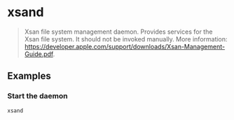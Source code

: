 # xsand

> Xsan file system management daemon. Provides services for the Xsan file system. It should not be invoked manually. More information: <https://developer.apple.com/support/downloads/Xsan-Management-Guide.pdf>.

## Examples

### Start the daemon

```bash
xsand
```
